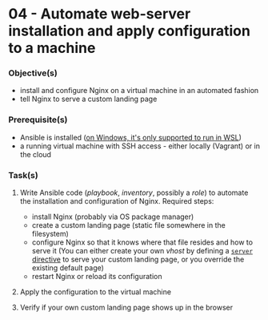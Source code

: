 04 - Automate web-server installation and apply configuration to a machine
==========================================================================


### Objective(s)

* install and configure Nginx on a virtual machine in an automated fashion
* tell Nginx to serve a custom landing page


### Prerequisite(s)

* Ansible is installed ([on Windows, it's only supported to run in WSL](https://docs.ansible.com/ansible/latest/user_guide/windows_faq.html#can-ansible-run-on-windows))
* a running virtual machine with SSH access - either locally (Vagrant) or in the cloud


### Task(s)

1. Write Ansible code (*playbook*, *inventory*, possibly a *role*) to automate the installation and
   configuration of Nginx. Required steps:

   + install Nginx (probably via OS package manager)
   + create a custom landing page (static file somewhere in the filesystem)
   + configure Nginx so that it knows where that file resides and how to serve it (You can either create your own
     *vhost* by defining a
     [`server` directive](https://docs.nginx.com/nginx/admin-guide/web-server/web-server/#setting-up-virtual-servers)
     to serve your custom landing page, or you override the existing default page)
   + restart Nginx or reload its configuration

2. Apply the configuration to the virtual machine

3. Verify if your own custom landing page shows up in the browser  
